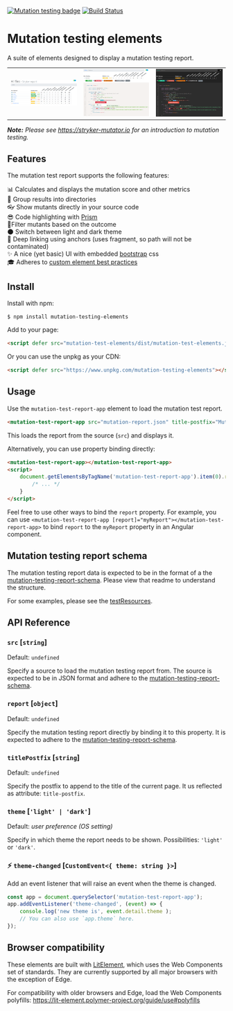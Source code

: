 [![Mutation testing badge](https://img.shields.io/endpoint?style=flat&url=https%3A%2F%2Fbadge-api.stryker-mutator.io%2Fgithub.com%2Fstryker-mutator%2Fmutation-testing-elements%2Fmaster%3Fmodule%3Delements)](https://badge-api.stryker-mutator.io/github.com/stryker-mutator/mutation-testing-elements/master?module=elements)
[![Build Status](https://github.com/stryker-mutator/mutation-testing-elements/workflows/CI/badge.svg)](https://github.com/stryker-mutator/mutation-testing-elements/actions?query=workflow%3ACI+branch%3Amaster)

# Mutation testing elements

A suite of elements designed to display a mutation testing report.

<table>
<tbody>
<tr>
 <td><img alt="Directory result example" width="300" src="https://raw.githubusercontent.com/stryker-mutator/mutation-testing-elements/master/packages/mutation-testing-elements/docs/directory-result-example.png"></td>
 <td><img alt="File result example" width="300" src="https://raw.githubusercontent.com/stryker-mutator/mutation-testing-elements/master/packages/mutation-testing-elements/docs/file-result-example.png"></td>
 <td><img alt="File result example dark" width="300" src="https://raw.githubusercontent.com/stryker-mutator/mutation-testing-elements/master/packages/mutation-testing-elements/docs/file-result-example-dark.png"></td>
</tr>
</tbody>
</table>

***Note:** Please see https://stryker-mutator.io for an introduction to mutation testing.*

## Features

The mutation test report supports the following features:

📊 Calculates and displays the mutation score and other metrics  
📁 Group results into directories  
👓 Show mutants directly in your source code  
😎 Code highlighting with [Prism](https://prismjs.com/)  
🧙‍ Filter mutants based on the outcome  
🌑 Switch between light and dark theme  
🔗 Deep linking using anchors (uses fragment, so path will not be contaminated)  
✨ A nice (yet basic) UI with embedded [bootstrap](https://getbootstrap.com) css  
🎓 Adheres to [custom element best practices](https://developers.google.com/web/fundamentals/web-components/best-practices)

## Install

Install with npm:

```shell
$ npm install mutation-testing-elements
```

Add to your page:

```html
<script defer src="mutation-test-elements/dist/mutation-test-elements.js"></script>
```

Or you can use the unpkg as your CDN: 

```html
<script defer src="https://www.unpkg.com/mutation-testing-elements"></script>
```

## Usage

Use the `mutation-test-report-app` element to load the mutation test report.

```html
<mutation-test-report-app src="mutation-report.json" title-postfix="Mutation Test Report"></mutation-test-report-app>
```

This loads the report from the source (`src`) and displays it. 

Alternatively, you can use property binding directly:

```html
<mutation-test-report-app></mutation-test-report-app>
<script>
    document.getElementsByTagName('mutation-test-report-app').item(0).report = {
        /* ... */
    }
</script>
```

Feel free to use other ways to bind the `report` property. For example, you can use `<mutation-test-report-app [report]="myReport"></mutation-test-report-app>` to bind `report` to the `myReport` property in an Angular component.

## Mutation testing report schema

The mutation testing report data is expected to be in the format of a the [mutation-testing-report-schema](https://github.com/stryker-mutator/mutation-testing-elements/tree/master/packages/mutation-testing-report-schema#readme). Please view that readme to understand the structure.

For some examples, please see the [testResources](https://github.com/stryker-mutator/mutation-testing-elements/tree/master/packages/mutation-testing-elements/testResources).

## API Reference

### `src` [`string`]

Default: `undefined`

Specify a source to load the mutation testing report from. The source is expected to be in JSON format and adhere to the [mutation-testing-report-schema](#mutation-testing-report-schema).

### `report` [`object`]

Default: `undefined`

Specify the mutation testing report directly by binding it to this property. It is expected to adhere to the [mutation-testing-report-schema](#mutation-testing-report-schema).

### `titlePostfix` [`string`]

Default: `undefined`

Specify the postfix to append to the title of the current page. It us reflected as attribute: `title-postfix`.

### `theme` [`'light' | 'dark'`]

Default: _user preference (OS setting)_

Specify in which theme the report needs to be shown. Possibilities: `'light'` or `'dark'`.

### ⚡ `theme-changed` [`CustomEvent<{ theme: string }>`]

Add an event listener that will raise an event when the theme is changed. 

```js
const app = document.querySelector('mutation-test-report-app');
app.addEventListener('theme-changed', (event) => {
    console.log('new theme is', event.detail.theme );
    // You can also use `app.theme` here.
});
```

## Browser compatibility

These elements are built with [LitElement](https://lit-element.polymer-project.org/), which uses the Web Components set of standards. They are currently supported by all major browsers with the exception of Edge.

For compatibility with older browsers and Edge, load the Web Components polyfills: https://lit-element.polymer-project.org/guide/use#polyfills
